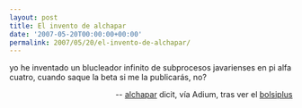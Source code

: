```yaml
---
layout: post
title: El invento de alchapar
date: '2007-05-20T00:00:00+00:00'
permalink: 2007/05/20/el-invento-de-alchapar/
---
```

<p class="frase">yo he inventado un blucleador infinito de subprocesos javarienses en pi alfa cuatro, cuando saque la beta si me la publicarás, no?</p><p align="right">-- <a href="http://alchapar.com">alchapar</a> dicit, vía Adium, tras ver el <a href="http://resistancefutile.com/2007/05/20/con-todos-ustedes-el-bolsiplus/">bolsiplus</a></p>
